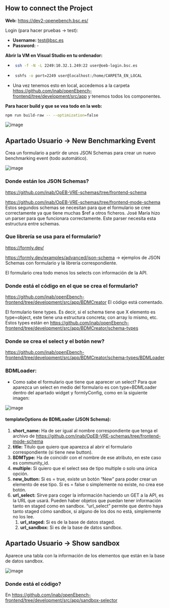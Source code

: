 ## How to connect the Project

**Web:** https://dev2-openebench.bsc.es/

Login (para hacer pruebas → test):
* **Username:** test@bsc.es
* **Password:** -

**Abrir la VM en Visual Studio en tu ordenador:**
* ```sh
   ssh -f -N -L 2249:10.32.1.249:22 user@oeb-login.bsc.es
   ```
* ```sh
   sshfs -o port=2249 user@localhost:/home/CARPETA_EN_LOCAL
   ```
* Una vez tenemos esto en local, accedemos a la carpeta https://github.com/inab/openEbench-frontend/tree/development/src/app y tenemos todos los componentes.

**Para hacer build y que se vea todo en la web:** 
```sh
npm run build-raw -- --optimization=false
```
![image](https://user-images.githubusercontent.com/51945891/133595485-0d73ea97-2157-472e-9588-d8591ccf0c2e.png)
      
## Apartado Usuario → New Benchmarking Event
Crea un formulario a partir de unos JSON Schemas para crear un nuevo benchmarking event (todo automático).

![image](https://user-images.githubusercontent.com/51945891/133595611-1df11f14-a890-4cac-9ced-987f71181a4a.png)

### Donde están los JSON Schemas?
https://github.com/inab/OpEB-VRE-schemas/tree/frontend-schema

https://github.com/inab/OpEB-VRE-schemas/tree/frontend-mode-schema
Estos segundos schemas se necesitan para que el formulario se cree correctamente ya que tiene muchas $ref a otros ficheros. José María hizo un parser para que funcionara correctamente. Este parser necesita esta estructura entre schemas. 

### Que librería se usa para el formulario? 
https://formly.dev/

https://formly.dev/examples/advanced/json-schema → ejemplos de JSON Schemas con formulario y la librería correspondiente.

El formulario crea todo menos los selects con información de la API.

### Donde está el código en el que se crea el formulario? 
https://github.com/inab/openEbench-frontend/tree/development/src/app/BDMCreator
El código está comentado.

El formulario tiene types. Es decir, si el schema tiene que X elemento es type=object, este tiene una estructura concreta; con array lo mismo, etc. Estos types están en https://github.com/inab/openEbench-frontend/tree/development/src/app/BDMCreator/schema-types

### Donde se crea el select y el botón new? 
https://github.com/inab/openEbench-frontend/tree/development/src/app/BDMCreator/schema-types/BDMLoader


### BDMLoader:
* Como sabe el formulario que tiene que aparecer un select? Para que aparezca un select en medio del formulario es con type=BDMLoader dentro del apartado widget y formlyConfig, como en la siguiente imagen:

![image](https://user-images.githubusercontent.com/51945891/133595573-4aaeec34-68dd-46b0-84ce-87e457b728c5.png)

#### templateOptions de BDMLoader (JSON Schema):
1. **short_name:** Ha de ser igual al nombre correspondiente que tenga el archivo de https://github.com/inab/OpEB-VRE-schemas/tree/frontend-mode-schema
2. **title:** Titulo que quiero que aparezca al abrir el formulario correspondiente (si tiene new button).
3. **BDMType:** Ha de coincidir con el nombre de ese atributo, en este caso es community_id.
4. **multiple:** Si quiero que el select sea de tipo multiple o solo una única opción.
5. **new_button:** Si es = true, existe un botón “New” para poder crear un elemento de ese tipo. Si es = false o simplemente no existe, no crea ese botón.
6. **url_select:** Sirve para coger la información haciendo un GET a la API, es la URL que usará. Pueden haber objetos que puedan tener información tanto en staged como en sandbox. “url_select” permite que dentro haya tanto staged cómo sandbox, si alguno de los dos no está, simplemente no los lee. 
   1. **url_staged:** Si es de la base de datos staged.
   2. **url_sandbox:** Si es de la base de datos sandbox.

## Apartado Usuario → Show sandbox
Aparece una tabla con la información de los elementos que están en la base de datos sandbox.

![image](https://user-images.githubusercontent.com/51945891/133595633-6e62b630-aa7d-4155-834a-ac26a6638084.png)

### Donde está el código? 
En https://github.com/inab/openEbench-frontend/tree/development/src/app/sandbox-selector
